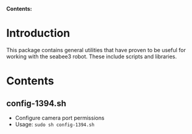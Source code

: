 **Contents:**


# Introduction #

This package contains general utilities that have proven to be useful for working with the seabee3 robot. These include scripts and libraries.

# Contents #
## config-1394.sh ##
  * Configure camera port permissions
  * Usage: `sudo sh config-1394.sh`